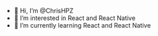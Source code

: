 - 👋 Hi, I’m @ChrisHPZ
- 👀 I’m interested in React and React Native
- 🌱 I’m currently learning React and React Native

<!---
ChrisHPZ/ChrisHPZ is a ✨ special ✨ repository because its `README.md` (this file) appears on your GitHub profile.
You can click the Preview link to take a look at your changes.
--->
